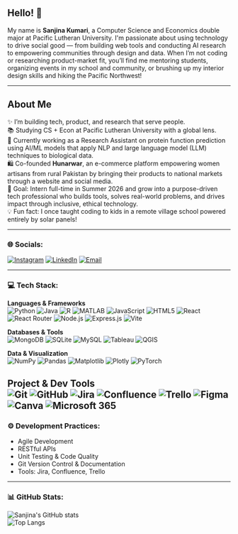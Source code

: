 ## Hello! 👋

My name is **Sanjina Kumari**, a Computer Science and Economics double major at Pacific Lutheran University. I'm passionate about using technology to drive social good — from building web tools and conducting AI research to empowering communities through design and data. When I’m not coding or researching product-market fit, you’ll find me mentoring students, organizing events in my school and community, or brushing up my interior design skills and hiking the Pacific Northwest!

---

## About Me

✨ I’m building tech, product, and research that serve people.  
📚 Studying CS + Econ at Pacific Lutheran University with a global lens.  
🧬 Currently working as a Research Assistant on protein function prediction using AI/ML models that apply NLP and large language model (LLM) techniques to biological data.  
🛍️ Co-founded **Hunarwar**, an e-commerce platform empowering women artisans from rural Pakistan by bringing their products to national markets through a website and social media.  
🎯 Goal: Intern full-time in Summer 2026 and grow into a purpose-driven tech professional who builds tools, solves real-world problems, and drives impact through inclusive, ethical technology.  
💡 Fun fact: I once taught coding to kids in a remote village school powered entirely by solar panels!

---

### 🌐 Socials:
[![Instagram](https://img.shields.io/badge/Instagram-E4405F?style=for-the-badge&logo=instagram&logoColor=white)](https://www.instagram.com/safarwithsanj/?hl=en)
[![LinkedIn](https://img.shields.io/badge/LinkedIn-0077B5?style=for-the-badge&logo=linkedin&logoColor=white)](https://www.linkedin.com/in/sanjina-kumari/)
[![Email](https://img.shields.io/badge/Email-D14836?style=for-the-badge&logo=gmail&logoColor=white)](mailto:sanjinamandhwani1@gmail.com)

---

### 💻 Tech Stack:

**Languages & Frameworks**  
![Python](https://img.shields.io/badge/Python-3776AB?style=for-the-badge&logo=python&logoColor=white)
![Java](https://img.shields.io/badge/Java-ED8B00?style=for-the-badge&logo=java&logoColor=white)
![R](https://img.shields.io/badge/R-276DC3?style=for-the-badge&logo=r&logoColor=white)
![MATLAB](https://img.shields.io/badge/MATLAB-0076A8?style=for-the-badge&logo=MathWorks&logoColor=white)
![JavaScript](https://img.shields.io/badge/JavaScript-F7DF1E?style=for-the-badge&logo=javascript&logoColor=black)
![HTML5](https://img.shields.io/badge/HTML5-E34F26?style=for-the-badge&logo=html5&logoColor=white)
![React](https://img.shields.io/badge/React-20232A?style=for-the-badge&logo=react&logoColor=61DAFB)
![React Router](https://img.shields.io/badge/React_Router-CA4245?style=for-the-badge&logo=reactrouter&logoColor=white)
![Node.js](https://img.shields.io/badge/Node.js-339933?style=for-the-badge&logo=node.js&logoColor=white)
![Express.js](https://img.shields.io/badge/Express.js-000000?style=for-the-badge&logo=express&logoColor=white)
![Vite](https://img.shields.io/badge/Vite-646CFF?style=for-the-badge&logo=vite&logoColor=white)

**Databases & Tools**  
![MongoDB](https://img.shields.io/badge/MongoDB-47A248?style=for-the-badge&logo=mongodb&logoColor=white)
![SQLite](https://img.shields.io/badge/SQLite-003B57?style=for-the-badge&logo=sqlite&logoColor=white)
![MySQL](https://img.shields.io/badge/MySQL-4479A1?style=for-the-badge&logo=mysql&logoColor=white)
![Tableau](https://img.shields.io/badge/Tableau-E97627?style=for-the-badge&logo=tableau&logoColor=white)
![QGIS](https://img.shields.io/badge/QGIS-589632?style=for-the-badge&logo=qgis&logoColor=white)

**Data & Visualization**  
![NumPy](https://img.shields.io/badge/NumPy-013243?style=for-the-badge&logo=numpy&logoColor=white)
![Pandas](https://img.shields.io/badge/Pandas-150458?style=for-the-badge&logo=pandas&logoColor=white)
![Matplotlib](https://img.shields.io/badge/Matplotlib-11557C?style=for-the-badge&logo=matplotlib&logoColor=white)
![Plotly](https://img.shields.io/badge/Plotly-3F4F75?style=for-the-badge&logo=plotly&logoColor=white)
![PyTorch](https://img.shields.io/badge/PyTorch-EE4C2C?style=for-the-badge&logo=pytorch&logoColor=white)

**Project & Dev Tools**  
![Git](https://img.shields.io/badge/Git-F05032?style=for-the-badge&logo=git&logoColor=white)
![GitHub](https://img.shields.io/badge/GitHub-181717?style=for-the-badge&logo=github&logoColor=white)
![Jira](https://img.shields.io/badge/Jira-0052CC?style=for-the-badge&logo=jira&logoColor=white)
![Confluence](https://img.shields.io/badge/Confluence-172B4D?style=for-the-badge&logo=confluence&logoColor=white)
![Trello](https://img.shields.io/badge/Trello-0052CC?style=for-the-badge&logo=trello&logoColor=white)
![Figma](https://img.shields.io/badge/Figma-F24E1E?style=for-the-badge&logo=figma&logoColor=white)
![Canva](https://img.shields.io/badge/Canva-00C4CC?style=for-the-badge&logo=canva&logoColor=white)
![Microsoft 365](https://img.shields.io/badge/Microsoft_365-D83B01?style=for-the-badge&logo=microsoftoffice&logoColor=white)
---

### ⚙️ Development Practices:
- Agile Development  
- RESTful APIs  
- Unit Testing & Code Quality  
- Git Version Control & Documentation  
- Tools: Jira, Confluence, Trello

---

### 📊 GitHub Stats:

![Sanjina's GitHub stats](https://github-readme-stats.vercel.app/api?username=sanjinakumari&show_icons=true&theme=default)  
![Top Langs](https://github-readme-stats.vercel.app/api/top-langs/?username=sanjinakumari&layout=compact)
